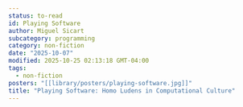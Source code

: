 ```yaml
---
status: to-read
id: Playing Software
author: Miguel Sicart
subcategory: programming
category: non-fiction
date: "2025-10-07"
modified: 2025-10-25 02:13:18 GMT-04:00
tags:
  - non-fiction
posters: "[[library/posters/playing-software.jpg]]"
title: "Playing Software: Homo Ludens in Computational Culture"
---
```

